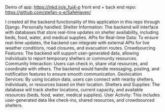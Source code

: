 Demo of app: https://lnkd.in/e_fui4-p
front end + back end repo: https://github.com/stefan-s-e/SafeHaven/

I created all the backend functionality of this application in this repo through Django. 
Personally handled:
Shelter Information: The backend will interface with databases that store real-time updates on shelter availability, including beds, food, water, and medical supplies.
APIs for Real-time Data: To ensure real-time updates, the backend can integrate with external APIs for live weather conditions, road closures, and evacuation routes.
Crowdsourcing Features: The backend will support user-generated data, allowing individuals to report temporary shelters or community resources.
Community Interaction: Users can check in, share vital resources, and coordinate with others. The backend would handle messaging, posting, and notification features to ensure smooth communication.
Geolocation Services: By using location data, users can connect with nearby shelters, individuals, or resources based on their location.
Shelters and Supplies: The database will track shelter locations, current capacity, and available resources (beds, food, water, medical supplies).
User Activity: This includes user-generated data like check-ins, shared resources, and crowdsourced shelters.
